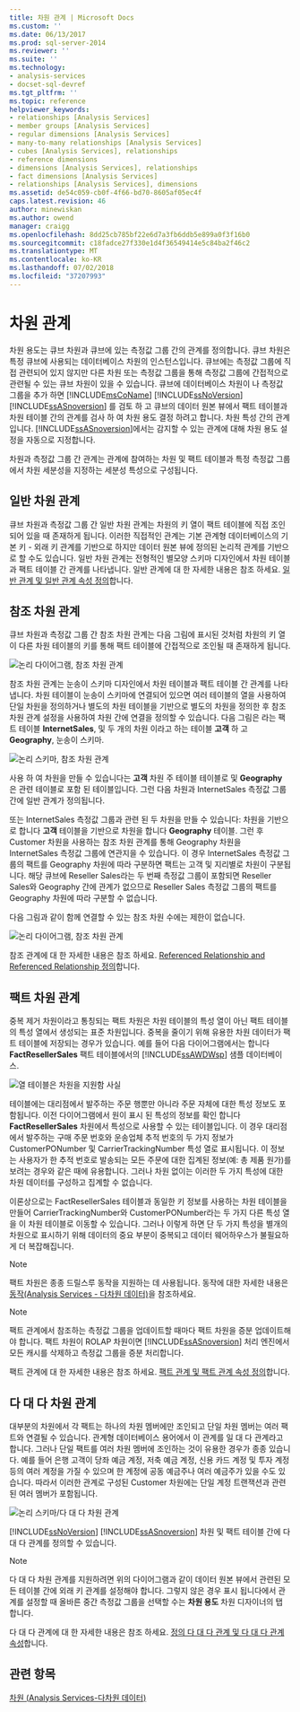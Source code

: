```yaml
---
title: 차원 관계 | Microsoft Docs
ms.custom: ''
ms.date: 06/13/2017
ms.prod: sql-server-2014
ms.reviewer: ''
ms.suite: ''
ms.technology:
- analysis-services
- docset-sql-devref
ms.tgt_pltfrm: ''
ms.topic: reference
helpviewer_keywords:
- relationships [Analysis Services]
- member groups [Analysis Services]
- regular dimensions [Analysis Services]
- many-to-many relationships [Analysis Services]
- cubes [Analysis Services], relationships
- reference dimensions
- dimensions [Analysis Services], relationships
- fact dimensions [Analysis Services]
- relationships [Analysis Services], dimensions
ms.assetid: de54c059-cb0f-4f66-bd70-8605af05ec4f
caps.latest.revision: 46
author: minewiskan
ms.author: owend
manager: craigg
ms.openlocfilehash: 8dd25cb785bf22e6d7a3fb6ddb5e899a0f3f16b0
ms.sourcegitcommit: c18fadce27f330e1d4f36549414e5c84ba2f46c2
ms.translationtype: MT
ms.contentlocale: ko-KR
ms.lasthandoff: 07/02/2018
ms.locfileid: "37207993"
---
```

# <a name="dimension-relationships"></a>차원 관계
  차원 용도는 큐브 차원과 큐브에 있는 측정값 그룹 간의 관계를 정의합니다. 큐브 차원은 특정 큐브에 사용되는 데이터베이스 차원의 인스턴스입니다. 큐브에는 측정값 그룹에 직접 관련되어 있지 않지만 다른 차원 또는 측정값 그룹을 통해 측정값 그룹에 간접적으로 관련될 수 있는 큐브 차원이 있을 수 있습니다. 큐브에 데이터베이스 차원이 나 측정값 그룹을 추가 하면 [!INCLUDE[msCoName](../../includes/msconame-md.md)] [!INCLUDE[ssNoVersion](../../includes/ssnoversion-md.md)] [!INCLUDE[ssASnoversion](../../includes/ssasnoversion-md.md)] 를 검토 하 고 큐브의 데이터 원본 뷰에서 팩트 테이블과 차원 테이블 간의 관계를 검사 하 여 차원 용도 결정 하려고 합니다. 차원 특성 간의 관계입니다. [!INCLUDE[ssASnoversion](../../includes/ssasnoversion-md.md)]에서는 감지할 수 있는 관계에 대해 차원 용도 설정을 자동으로 지정합니다.  
  
 차원과 측정값 그룹 간 관계는 관계에 참여하는 차원 및 팩트 테이블과 특정 측정값 그룹에서 차원 세분성을 지정하는 세분성 특성으로 구성됩니다.  
  
## <a name="regular-dimension-relationships"></a>일반 차원 관계  
 큐브 차원과 측정값 그룹 간 일반 차원 관계는 차원의 키 열이 팩트 테이블에 직접 조인되어 있을 때 존재하게 됩니다. 이러한 직접적인 관계는 기본 관계형 데이터베이스의 기본 키 - 외래 키 관계를 기반으로 하지만 데이터 원본 뷰에 정의된 논리적 관계를 기반으로 할 수도 있습니다. 일반 차원 관계는 전형적인 별모양 스키마 디자인에서 차원 테이블과 팩트 테이블 간 관계를 나타냅니다. 일반 관계에 대 한 자세한 내용은 참조 하세요. [일반 관계 및 일반 관계 속성 정의](../multidimensional-models/define-a-regular-relationship-and-regular-relationship-properties.md)합니다.  
  
## <a name="reference-dimension-relationships"></a>참조 차원 관계  
 큐브 차원과 측정값 그룹 간 참조 차원 관계는 다음 그림에 표시된 것처럼 차원의 키 열이 다른 차원 테이블의 키를 통해 팩트 테이블에 간접적으로 조인될 때 존재하게 됩니다.  
  
 ![논리 다이어그램, 참조 차원 관계](../../../2014/analysis-services/dev-guide/media/as-refdimension1.gif "논리 다이어그램, 참조 차원 관계")  
  
 참조 차원 관계는 눈송이 스키마 디자인에서 차원 테이블과 팩트 테이블 간 관계를 나타냅니다. 차원 테이블이 눈송이 스키마에 연결되어 있으면 여러 테이블의 열을 사용하여 단일 차원을 정의하거나 별도의 차원 테이블을 기반으로 별도의 차원을 정의한 후 참조 차원 관계 설정을 사용하여 차원 간에 연결을 정의할 수 있습니다. 다음 그림은 라는 팩트 테이블 **InternetSales**, 및 두 개의 차원 이라고 하는 테이블 **고객** 하 고 **Geography**, 눈송이 스키마.  
  
 ![논리 스키마, 참조 차원 관계](../../../2014/analysis-services/dev-guide/media/as-refdim-schema1.gif "논리 스키마, 참조 차원 관계")  
  
 사용 하 여 차원을 만들 수 있습니다는 **고객** 차원 주 테이블 테이블로 및 **Geography** 은 관련 테이블로 포함 된 테이블입니다. 그런 다음 차원과 InternetSales 측정값 그룹 간에 일반 관계가 정의됩니다.  
  
 또는 InternetSales 측정값 그룹과 관련 된 두 차원을 만들 수 있습니다: 차원을 기반으로 합니다 **고객** 테이블을 기반으로 차원을 합니다 **Geography** 테이블. 그런 후 Customer 차원을 사용하는 참조 차원 관계를 통해 Geography 차원을 InternetSales 측정값 그룹에 연관지을 수 있습니다. 이 경우 InternetSales 측정값 그룹의 팩트를 Geography 차원에 따라 구분하면 팩트는 고객 및 지리별로 차원이 구분됩니다. 해당 큐브에 Reseller Sales라는 두 번째 측정값 그룹이 포함되면 Reseller Sales와 Geography 간에 관계가 없으므로 Reseller Sales 측정값 그룹의 팩트를 Geography 차원에 따라 구분할 수 없습니다.  
  
 다음 그림과 같이 함께 연결할 수 있는 참조 차원 수에는 제한이 없습니다.  
  
 ![논리 다이어그램, 참조 차원 관계](../../../2014/analysis-services/dev-guide/media/as-refdimension2.gif "논리 다이어그램, 참조 차원 관계")  
  
 참조 관계에 대 한 자세한 내용은 참조 하세요. [Referenced Relationship and Referenced Relationship 정의](../multidimensional-models/define-a-referenced-relationship-and-referenced-relationship-properties.md)합니다.  
  
## <a name="fact-dimension-relationships"></a>팩트 차원 관계  
 중복 제거 차원이라고 통칭되는 팩트 차원은 차원 테이블의 특성 열이 아닌 팩트 테이블의 특성 열에서 생성되는 표준 차원입니다. 중복을 줄이기 위해 유용한 차원 데이터가 팩트 테이블에 저장되는 경우가 있습니다. 예를 들어 다음 다이어그램에서는 합니다 **FactResellerSales** 팩트 테이블에서의 [!INCLUDE[ssAWDWsp](../../includes/ssawdwsp-md.md)] 샘플 데이터베이스.  
  
 ![열 테이블은 차원을 지원함 사실](../../../2014/analysis-services/dev-guide/media/as-factdim.gif "열 테이블은 차원을 지원함 사실")  
  
 테이블에는 대리점에서 발주하는 주문 행뿐만 아니라 주문 자체에 대한 특성 정보도 포함됩니다. 이전 다이어그램에서 원이 표시 된 특성의 정보를 확인 합니다 **FactResellerSales** 차원에서 특성으로 사용할 수 있는 테이블입니다. 이 경우 대리점에서 발주하는 구매 주문 번호와 운송업체 추적 번호의 두 가지 정보가 CustomerPONumber 및 CarrierTrackingNumber 특성 열로 표시됩니다. 이 정보는 사용자가 한 추적 번호로 발송되는 모든 주문에 대한 집계된 정보(예: 총 제품 원가)를 보려는 경우와 같은 때에 유용합니다. 그러나 차원 없이는 이러한 두 가지 특성에 대한 차원 데이터를 구성하고 집계할 수 없습니다.  
  
 이론상으로는 FactResellerSales 테이블과 동일한 키 정보를 사용하는 차원 테이블을 만들어 CarrierTrackingNumber와 CustomerPONumber라는 두 가지 다른 특성 열을 이 차원 테이블로 이동할 수 있습니다. 그러나 이렇게 하면 단 두 가지 특성을 별개의 차원으로 표시하기 위해 데이터의 중요 부분이 중복되고 데이터 웨어하우스가 불필요하게 더 복잡해집니다.  
  
> [!NOTE]  
>  팩트 차원은 종종 드릴스루 동작을 지원하는 데 사용됩니다. 동작에 대한 자세한 내용은 [동작&#40;Analysis Services - 다차원 데이터&#41;](../multidimensional-models/actions-analysis-services-multidimensional-data.md)을 참조하세요.  
  
> [!NOTE]  
>  팩트 관계에서 참조하는 측정값 그룹을 업데이트할 때마다 팩트 차원을 증분 업데이트해야 합니다. 팩트 차원이 ROLAP 차원이면 [!INCLUDE[ssASnoversion](../../includes/ssasnoversion-md.md)] 처리 엔진에서 모든 캐시를 삭제하고 측정값 그룹을 증분 처리합니다.  
  
 팩트 관계에 대 한 자세한 내용은 참조 하세요. [팩트 관계 및 팩트 관계 속성 정의](../multidimensional-models/define-a-fact-relationship-and-fact-relationship-properties.md)합니다.  
  
## <a name="many-to-many-dimension-relationships"></a>다 대 다 차원 관계  
 대부분의 차원에서 각 팩트는 하나의 차원 멤버에만 조인되고 단일 차원 멤버는 여러 팩트와 연결될 수 있습니다. 관계형 데이터베이스 용어에서 이 관계를 일 대 다 관계라고 합니다. 그러나 단일 팩트를 여러 차원 멤버에 조인하는 것이 유용한 경우가 종종 있습니다. 예를 들어 은행 고객이 당좌 예금 계정, 저축 예금 계정, 신용 카드 계정 및 투자 계정 등의 여러 계정을 가질 수 있으며 한 계정에 공동 예금주나 여러 예금주가 있을 수도 있습니다. 따라서 이러한 관계로 구성된 Customer 차원에는 단일 계정 트랜잭션과 관련된 여러 멤버가 포함됩니다.  
  
 ![논리 스키마/다 대 다 차원 관계](../../../2014/analysis-services/dev-guide/media/as-many-dimension1.gif "논리 스키마/다 대 다 차원 관계")  
  
 [!INCLUDE[ssNoVersion](../../includes/ssnoversion-md.md)] [!INCLUDE[ssASnoversion](../../includes/ssasnoversion-md.md)] 차원 및 팩트 테이블 간에 다 대 다 관계를 정의할 수 있습니다.  
  
> [!NOTE]  
>  다 대 다 차원 관계를 지원하려면 위의 다이어그램과 같이 데이터 원본 뷰에서 관련된 모든 테이블 간에 외래 키 관계를 설정해야 합니다. 그렇지 않은 경우 표시 됩니다에서 관계를 설정할 때 올바른 중간 측정값 그룹을 선택할 수는 **차원 용도** 차원 디자이너의 탭 합니다.  
  
 다 대 다 관계에 대 한 자세한 내용은 참조 하세요. [정의 다 대 다 관계 및 다 대 다 관계 속성](../multidimensional-models/define-a-many-to-many-relationship-and-many-to-many-relationship-properties.md)합니다.  
  
## <a name="see-also"></a>관련 항목  
 [차원 &#40;Analysis Services-다차원 데이터&#41;](../multidimensional-models-olap-logical-dimension-objects/dimensions-analysis-services-multidimensional-data.md)  
  
  
